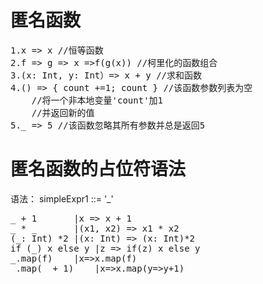 # 匿名函数
<pre>
1.x => x //恒等函数
2.f => g => x =>f(g(x)) //柯里化的函数组合
3.(x: Int, y: Int）=> x + y //求和函数
4.() => { count +=1; count } //该函数参数列表为空
	//将一个非本地变量'count'加1
	//并返回新的值
5._ => 5 //该函数忽略其所有参数并总是返回5
</pre>

# 匿名函数的占位符语法
语法：
	simpleExpr1 ::= '_'
<pre>
_ + 1 		|x => x + 1
_ * _		|(x1, x2) => x1 * x2
(_: Int) *2	|(x: Int) => (x: Int)*2
if (_) x else y	|z => if(z) x else y
_.map(f)	|x=>x.map(f)
_.map(_ + 1)	|x=>x.map(y=>y+1)
</pre>